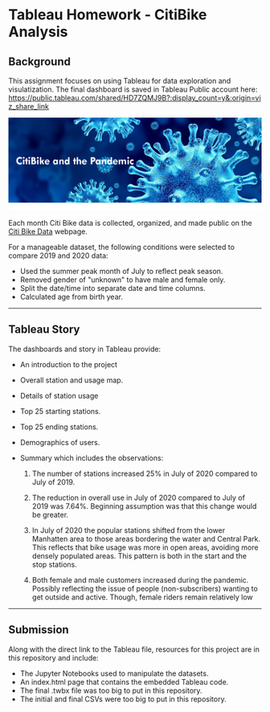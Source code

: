 # Tableau Homework - CitiBike Analysis

## Background

This assignment focuses on using Tableau for data exploration and visulatization. The final dashboard is saved in Tableau Public account here: https://public.tableau.com/shared/HD7ZQMJ9B?:display_count=y&:origin=viz_share_link

![Citi-Bikes](images/header.png)

Each month Citi Bike data is collected, organized, and made public on the [Citi Bike Data](https://www.citibikenyc.com/system-data) webpage.

For a manageable dataset, the following conditions were selected to compare 2019 and 2020 data:

  * Used the summer peak month of July to reflect peak season.
  * Removed gender of "unknown" to have male and female only.
  * Split the date/time into separate date and time columns.
  * Calculated age from birth year.

---

## Tableau Story

The dashboards and story in Tableau provide:

* An introduction to the project

* Overall station and usage map.

* Details of station usage

* Top 25 starting stations.

* Top 25 ending stations.

* Demographics of users.

* Summary which includes the observations:

  1. The number of stations increased 25% in July of 2020 compared to July of 2019.

  2. The reduction in overall use in July of 2020 compared to July of 2019 was 7.64%. Beginning assumption was that this change would be greater.

  3. In July of 2020 the popular stations shifted from the lower Manhatten area to those areas bordering the water and Central Park. This reflects that bike usage was more in  open areas, avoiding more densely populated areas. This pattern is both in the start and the stop stations.

  4. Both female and male customers increased during the pandemic. Possibly reflecting the issue of people (non-subscribers) wanting to get outside and active. Though, female riders remain relatively low 

---

## Submission


Along with the direct link to the Tableau file, resources for this project are in this repository and include:

* The Jupyter Notebooks used to manipulate the datasets.
* An index.html page that contains the embedded Tableau code.
* The final .twbx file was too big to put in this repository.
* The initial and final CSVs were too big to put in this repository.